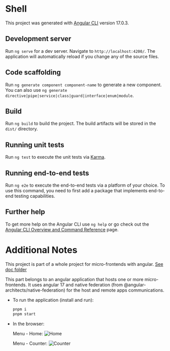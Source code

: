 # Shell

This project was generated with [Angular CLI](https://github.com/angular/angular-cli) version 17.0.3.

## Development server

Run `ng serve` for a dev server. Navigate to `http://localhost:4200/`. The application will automatically reload if you change any of the source files.

## Code scaffolding

Run `ng generate component component-name` to generate a new component. You can also use `ng generate directive|pipe|service|class|guard|interface|enum|module`.

## Build

Run `ng build` to build the project. The build artifacts will be stored in the `dist/` directory.

## Running unit tests

Run `ng test` to execute the unit tests via [Karma](https://karma-runner.github.io).

## Running end-to-end tests

Run `ng e2e` to execute the end-to-end tests via a platform of your choice. To use this command, you need to first add a package that implements end-to-end testing capabilities.

## Further help

To get more help on the Angular CLI use `ng help` or go check out the [Angular CLI Overview and Command Reference](https://angular.io/cli) page.

# Additional Notes

This project is part of a whole project for micro-frontends with angular. [See doc folder](https://github.com/yonepv/micro-frontend-ng-native-federation-doc)

This part belongs to an angular application that hosts one or more micro-frontends. It uses angular 17 and native federation (from @angular-architects/native-federation) for the host and remote apps communications.

- To run the application (install and run):
  ```bash
  pnpm i
  pnpm start

- In the browser:

  Menu - Home:
  ![Home](img/shell-home.png)

  Menu - Counter:
  ![Counter](img/shell-counter.png)
